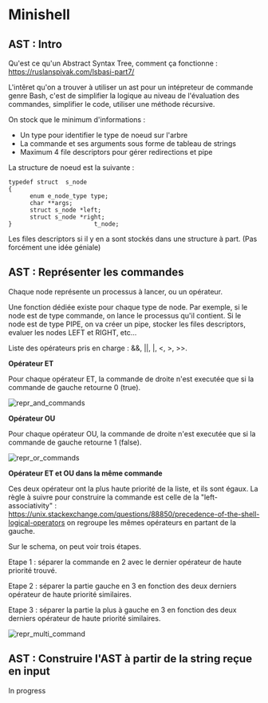 
# Minishell

## AST : Intro

Qu'est ce qu'un Abstract Syntax Tree, comment ça fonctionne : https://ruslanspivak.com/lsbasi-part7/

L'intêret qu'on a trouver à utiliser un ast pour un intépreteur de commande genre Bash, c'est de simplifier la logique au niveau de l'évaluation des commandes, simplifier le code, utiliser une méthode récursive.

On stock que le minimum d'informations :
- Un type pour identifier le type de noeud sur l'arbre
- La commande et ses arguments sous forme de tableau de strings
- Maximum 4 file descriptors pour gérer redirections et pipe

La structure de noeud est la suivante :

    typedef struct	s_node
    {
	      enum e_node_type type;
	      char **args;
	      struct s_node *left;
	      struct s_node *right;
    }				        t_node;
    
Les files descriptors si il y en a sont stockés dans une structure à part. (Pas forcément une idée géniale)

## AST : Représenter les commandes

Chaque node représente un processus à lancer, ou un opérateur.

Une fonction dédiée existe pour chaque type de node. Par exemple, si le node est de type commande, on lance le processus qu'il contient. Si le node est de type PIPE, on va créer un pipe, stocker les files descriptors, evaluer les nodes LEFT et RIGHT, etc...

Liste des opérateurs pris en charge : &&, ||, |, <, >, >>.

**Opérateur ET**

Pour chaque opérateur ET, la commande de droite n'est executée que si la commande de gauche retourne 0 (true).

![repr_and_commands](https://github.com/pmouhali/minishell/blob/tuto/exec_part/and_op_schema.png)

**Opérateur OU**

Pour chaque opérateur OU, la commande de droite n'est executée que si la commande de gauche retourne 1 (false).

![repr_or_commands](https://github.com/pmouhali/minishell/blob/tuto/exec_part/or_op_schema.png)

**Opérateur ET et OU dans la même commande**

Ces deux opérateur ont la plus haute priorité de la liste, et ils sont égaux. La règle à suivre pour construire la commande est celle de la "left-associativity" : https://unix.stackexchange.com/questions/88850/precedence-of-the-shell-logical-operators on regroupe les mêmes opérateurs en partant de la gauche.

Sur le schema, on peut voir trois étapes.

Etape 1 : séparer la commande en 2 avec le dernier opérateur de haute priorité trouvé.

Etape 2 : séparer la partie gauche en 3 en fonction des deux derniers opérateur de haute priorité similaires.

Etape 3 : séparer la partie la plus à gauche en 3 en fonction des deux derniers opérateur de haute priorité similaires.


![repr_multi_command](https://github.com/pmouhali/minishell/blob/tuto/exec_part/multi_and_or_schema.png)

## AST : Construire l'AST à partir de la string reçue en input

In progress
